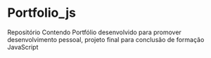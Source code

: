 # Portfolio_js
Repositório Contendo Portfólio desenvolvido para promover desenvolvimento pessoal, projeto final para conclusão de formação JavaScript
